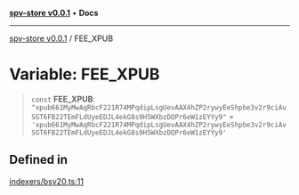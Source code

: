[**spv-store v0.0.1**](../README.md) • **Docs**

***

[spv-store v0.0.1](../globals.md) / FEE\_XPUB

# Variable: FEE\_XPUB

> `const` **FEE\_XPUB**: `"xpub661MyMwAqRbcF221R74MPqdipLsgUevAAX4hZP2rywyEeShpbe3v2r9ciAvSGT6FB22TEmFLdUyeEDJL4ekG8s9H5WXbzDQPr6eW1zEYYy9"` = `'xpub661MyMwAqRbcF221R74MPqdipLsgUevAAX4hZP2rywyEeShpbe3v2r9ciAvSGT6FB22TEmFLdUyeEDJL4ekG8s9H5WXbzDQPr6eW1zEYYy9'`

## Defined in

[indexers/bsv20.ts:11](https://github.com/shruggr/ts-casemod-spv/blob/68dc275688b04f6a33c5c6063e9fd70d6c8a63ef/src/indexers/bsv20.ts#L11)

